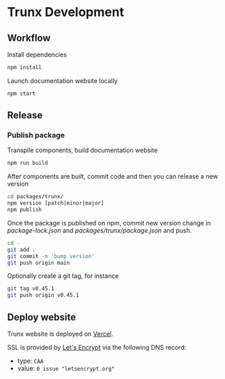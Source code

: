 # Trunx Development

## Workflow

Install dependencies

```sh
npm install
```

Launch documentation website locally

```sh
npm start
```

## Release

### Publish package

Transpile components, build documentation website

```sh
npm run build
```

After components are built, commit code and then you can release a new version

```sh
cd packages/trunx/
npm version [patch|minor|major]
npm publish
```

Once the package is published on npm, commit new version change in _package-lock.json_ and _packages/trunx/package.json_ and push.

```sh
cd -
git add .
git commit -m 'bump version'
git push origin main
```

Optionally create a git tag, for instance

```sh
git tag v0.45.1
git push origin v0.45.1
```

## Deploy website

Trunx website is deployed on [Vercel](https://vercel.com/).

SSL is provided by [Let's Encrypt](https://letsencrypt.org/) via the following DNS record:

- type: `CAA`
- value: `0 issue "letsencrypt.org"`
